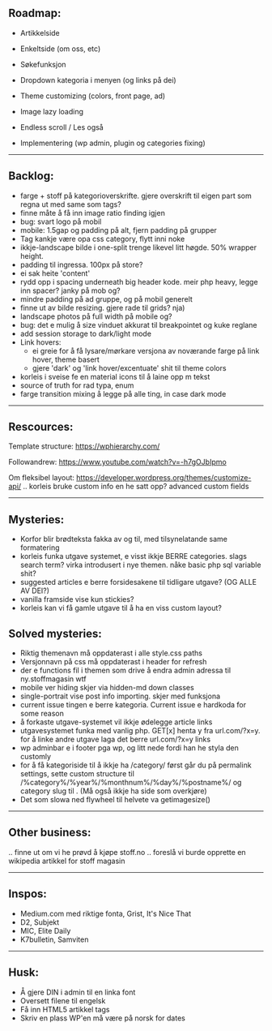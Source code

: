 ## Roadmap:

- Artikkelside
- Enkeltside (om oss, etc)
- Søkefunksjon
- Dropdown kategoria i menyen (og links på dei)
- Theme customizing (colors, front page, ad)

- Image lazy loading
- Endless scroll / Les også

- Implementering (wp admin, plugin og categories fixing)

-------------------------------------

## Backlog: 

- farge + stoff på kategorioverskrifte. gjere overskrift til eigen part som regna ut med same som tags?
- finne måte å få inn image ratio finding igjen
- bug: svart logo på mobil
- mobile: 1.5gap og padding på alt, fjern padding på grupper
- Tag kankje være opa css category, flytt inni noke
- ikkje-landscape bilde i one-split trenge likevel litt høgde. 50% wrapper height.
- padding til ingressa. 100px på store?
- ei sak heite 'content'
- rydd opp i spacing underneath big header kode. meir php heavy, legge inn spacer? janky på mob og?
- mindre padding på ad gruppe, og på mobil generelt
- finne ut av bilde resizing. gjere rade til grids? nja)
- landscape photos på full width på mobile og?
- bug: det e mulig å size vinduet akkurat til breakpointet og kuke reglane
- add session storage to dark/light mode
- Link hovers:
  - ei greie for å få lysare/mørkare versjona av noværande farge på link hover, theme basert
  - gjere 'dark' og 'link hover/excentuate' shit til theme colors
- korleis i sveise fe en material icons til å laine opp m tekst
- source of truth for rad typa, enum
- farge transition mixing å legge på alle ting, in case dark mode

------------------------------------

## Rescources:

Template structure:
https://wphierarchy.com/

Followandrew:
https://www.youtube.com/watch?v=-h7gOJbIpmo

Om fleksibel layout:
https://developer.wordpress.org/themes/customize-api/
.. korleis bruke custom info en he satt opp?
advanced custom fields


-------------------------

## Mysteries:
- Korfor blir brødteksta fakka av og til, med tilsynelatande same formatering
- korleis funka utgave systemet, e visst ikkje BERRE categories. slags search term? virka introdusert i nye themen. nåke basic php sql variable shit?
- suggested articles e berre forsidesakene til tidligare utgave? (OG ALLE AV DEI?)
- vanilla framside vise kun stickies?
- korleis kan vi få gamle utgave til å ha en viss custom layout?

## Solved mysteries:
- Riktig themenavn må oppdaterast i alle style.css paths
- Versjonnavn på css må oppdaterast i header for refresh
- der e functions fil i themen som drive å endra admin adressa til ny.stoffmagasin wtf
- mobile ver hiding skjer via hidden-md down classes
- single-portrait vise post info importing. skjer med funksjona
- current issue tingen e berre kategoria. Current issue e hardkoda for some reason
- å forkaste utgave-systemet vil ikkje ødelegge article links
- utgavesystemet funka med vanlig php. GET[x] henta y fra url.com/?x=y. for å linke andre utgave laga det berre url.com/?x=y links
- wp adminbar e i footer pga wp, og litt nede fordi han he styla den customly
- for å få kategoriside til å ikkje ha /category/ først går du på permalink settings, sette custom structure til /%category%/%year%/%monthnum%/%day%/%postname%/ og category slug til .  (Må også ikkje ha side som overkjøre)
- Det som slowa ned flywheel til helvete va getimagesize()

------------------------

## Other business:

.. finne ut om vi he prøvd å kjøpe stoff.no
.. foreslå vi burde opprette en wikipedia artikkel for stoff magasin

-------------------------

## Inspos:

- Medium.com med riktige fonta, Grist, It's Nice That
- D2, Subjekt
- MIC, Elite Daily
- K7bulletin, Samviten

-------------------------

## Husk:
- Å gjere DIN i admin til en linka font
- Oversett filene til engelsk
- Få inn HTML5 artikkel tags
- Skriv en plass WP'en må være på norsk for dates
